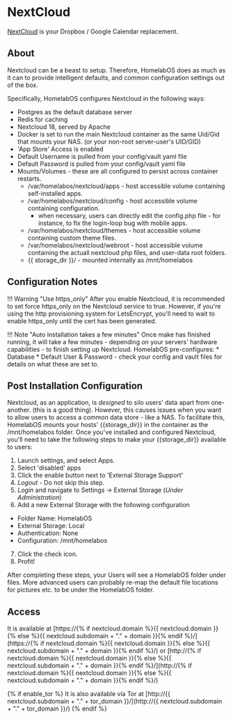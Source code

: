 # NextCloud

[NextCloud](https://nextcloud.com/) is your Dropbox / Google Calendar replacement.

## About

Nextcloud can be a beast to setup. Therefore, HomelabOS does as much as it can to provide intelligent defaults, and common configuration settings out of the box. 

Specifically, HomelabOS configures Nextcloud in the following ways:
* Postgres as the default database server
* Redis for caching
* Nextcloud 18, served by Apache
* Docker is set to run the main Nextcloud container as the same Uid/Gid that mounts your NAS. (or your non-root server-user's UID/GID)
* 'App Store' Access is enabled
* Default Username is pulled from your config/vault yaml file
* Default Password is pulled from your config/vault yaml file
* Mounts/Volumes - these are all configured to persist across container restarts.
  - /var/homelabos/nextcloud/apps - host accessible volume containing self-installed apps.
  - /var/homelabos/nextcloud/config - host accessible volume containing configuration.
    - when necessary, users can directly edit the config.php file - for instance, to fix the login-loop bug with mobile apps.
  - /var/homelabos/nextcloud/themes - host accessible volume containing custom theme files.
  - /var/homelabos/nextcloud/webroot - host accessible volume containing the actuall nextcloud php files, and user-data root folders.
  - {{ storage_dir }}/ - mounted internally as /mnt/homelabos 

## Configuration Notes

!!! Warning "Use https_only"
    After you enable Nextcloud, it is recommended to set force https_only on the Nextcloud service to true. However, if you're using the http provisioning system for LetsEncrypt, you'll need to wait to enable https_only until the cert has been generated.

!!! Note "Auto installation takes a few minutes"
    Once make has finished running, it will take a few minutes - depending on your servers' hardware capabilities - to finish setting up Nextcloud. HomelabOS pre-configures:
    * Database
    * Default User & Password - check your config and vault files for details on what these are set to.

## Post Installation Configuration

Nextcloud, as an application, is *designed* to silo users' data apart from one-another. (this is a good thing). However, this causes issues when you want to allow users to access a common data store - like a NAS. To facilitate this, HomelabOS mounts your hosts' {{storage_dir}} in the container as the /mnt/homelabos folder. Once you've installed and configured Nextcloud, you'll need to take the following steps to make your {{storage_dir}} available to users:

1. Launch settings, and select Apps.
2. Select 'disabled' apps
3. Click the enable button next to 'External Storage Support'
4. _*Logout*_ - Do not skip this step.
5. *Login* and navigate to Settings -> External Storage (*Under Administration*)
6. Add a new External Storage with the following configuration
  - Folder Name: HomelabOS
  - External Storage: Local
  - Authentication: None
  - Configuration: /mnt/homelabos
7. Click the check icon.
8. Profit!

After completing these steps, your Users will see a HomelabOS folder under files. More advanced users can probably re-map the default file locations for pictures etc. to be under the HomelabOS folder.

## Access

It is available at [https://{% if nextcloud.domain %}{{ nextcloud.domain }}{% else %}{{ nextcloud.subdomain + "." + domain }}{% endif %}/](https://{% if nextcloud.domain %}{{ nextcloud.domain }}{% else %}{{ nextcloud.subdomain + "." + domain }}{% endif %}/) or [http://{% if nextcloud.domain %}{{ nextcloud.domain }}{% else %}{{ nextcloud.subdomain + "." + domain }}{% endif %}/](http://{% if nextcloud.domain %}{{ nextcloud.domain }}{% else %}{{ nextcloud.subdomain + "." + domain }}{% endif %}/)

{% if enable_tor %}
It is also available via Tor at [http://{{ nextcloud.subdomain + "." + tor_domain }}/](http://{{ nextcloud.subdomain + "." + tor_domain }}/)
{% endif %}
